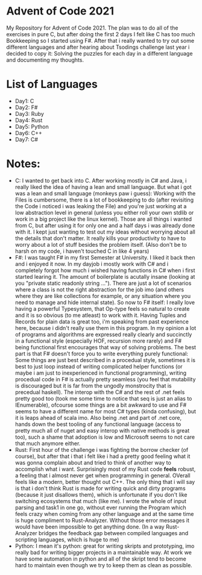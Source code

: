 # Advent of Code 2021
My Repository for Advent of Code 2021. The plan was to do all of the exercises in pure C, but after doing the first 2 days I felt like C has too much Bookkeeping so I started using F#. After that i really wanted to try out some different languages and after hearing about Tsodings challenge last year i decided to copy it: Solving the puzzles for each day in a different language and documenting my thoughts.

# List of Languages
* Day1: C
* Day2: F#
* Day3: Ruby
* Day4: Rust
* Day5: Python
* Day6: C++
* Day7: C#

# Notes:
* C: I wanted to get back into C. After working mostly in C# and Java, i really liked the idea of having a lean and small language. But what i got was a lean and small language (monkeys paw i guess): Working with the Files is cumbersome, there is a lot of bookkeeping to do (after revisiting the Code i noticed i was leaking the File) and you're just working at a low abstraction level in general (unless you either roll your own stdlib or work in a big project like the linux kernel). Those are all things i wanted from C, but after using it for only one and a half days i was already done with it. I kept just wanting to test out my ideas without worrying about all the details that don't matter. It really kills your productivity to have to worry about a lot of stuff besides the problem itself. (Also don't be to harsh on my code, i haven't touched C in like 4 years)
* F#: I was taught F# in my first Semester at University. I liked it back then and i enjoyed it now. In my dayjob i mostly work with C# and i completely forgot how much i wished having functions in C# when i first started learing it. The amount of boilerplate is acutally insane (looking at you "private static readonly string ..."). There are just a lot of scenarios where a class is not the right abstraction for the job imo (and others where they are like collections for example, or any situation where you need to manage and hide internal state). So now to F# itself: I really love having a powerful Typesystem, that Op-type feels so natural to create and it is so obvious (to me atleast) to work with it. Having Tuples and Records for plain data is great too, i'm speaking from past experience here, because i didn't really use them in this program. In my opinion a lot of programs and algorithms are expressed really clearly and succinctly in a functional style (especially HOF, recursion more rarely) and F# being functional first encourages that way of solving problems. The best part is that F# doesn't force you to write everything purely functional: Some things are just best described in a procedual style, sometimes it is best to just loop instead of writing complicated helper functions (or maybe i am just to inexperienced in functional programming), writing procedual code in F# is actually pretty seamless (you feel that mutability is discouraged but it is far from the ungodly monstrocity that is precedual haskell). The interop with the C# and the rest of .net feels pretty good too (took me some time to notice that seq is just an alias to IEnumerable), ofcourse some things are a bit awkward to use and F# seems to have a different name for most C# types (kinda confusing), but it is leaps ahead of scala imo. Also being .net and part of .net core, hands down the best tooling of any functional language (access to pretty much all of nuget and easy interop with native methods is great too), such a shame that adoption is low and Microsoft seems to not care that much anymore either.
* Rust: First hour of the challenge i was fighting the borrow checker (of course), but after that i that i felt like i had a pretty good feeling what it was gonna complain about and tried to think of another way to accomplish what i want. Surprisingly most of my Rust code **feels** robust, a feeling that i almost never get when programming in general. OVerall feels like a modern, better thought out C++. The only thing that i will say is that i don't think Rust is made for writing quick and dirty programs (because it just disallows them), which is unfortunate if you don't like switching ecosystems that much (like me). I wrote the whole of input parsing and task1 in one go, without ever running the Program which feels crazy when coming from any other language and at the same time is huge compliment to Rust-Analyzer. Without those error messages it would have been impossible to get anything done. (In a way Rust-Analyzer bridges the feedback gap between compiled languages and scripting languages, which is huge to me)
* Python: I mean it's python: great for writing skripts and prototyping, imo really bad for writing bigger projects in a maintainable way. At work we have some automation in python and all of the skript tend to become hard to maintain even though we try to keep them as clean as possible.
